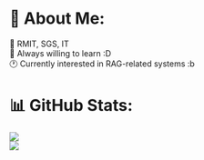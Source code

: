 # 💫 About Me:

🏫 RMIT, SGS, IT<br>
🌱 Always willing to learn :D  
🕐 Currently interested in RAG-related systems :b


# 📊 GitHub Stats:
![](https://github-readme-streak-stats.herokuapp.com/?user=klenathan&theme=dark&hide_border=false&theme=tokyonight)<br/>
![](https://github-readme-stats.vercel.app/api/top-langs/?username=klenathan&hide_border=false&include_all_commits=true&count_private=true&layout=compact&hide=Jupyter%20Notebook&theme=tokyonight)




